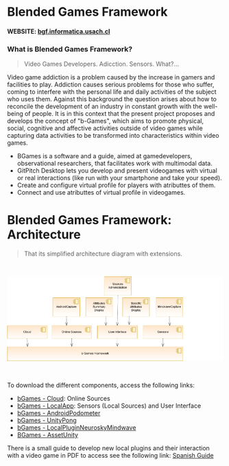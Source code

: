 # Blended Games Framework

#### WEBSITE: [bgf.informatica.usach.cl](bgf.informatica.usach.cl)


### What is Blended Games Framework?

> Video Games Developers. Adicction. Sensors. What?...

Video game addiction is a problem caused by the increase in gamers and facilities to play. Addiction causes serious problems for those who suffer, coming to interfere with the personal life and daily activities of the subject who uses them. Against this background the question arises about how to reconcile the development of an industry in constant growth with the well-being of people. It is in this context that the present project proposes and develops the concept of "b-Games", which aims to promote physical, social, cognitive and affective activities outside of video games while capturing data activities to be transformed into characteristics within video games.

- BGames is a software and a guide, aimed at gamedevelopers, observational researchers, that facilitates work with multimodal data.
- GitPitch Desktop lets you develop and present videogames with virtual or real interactions (like run with your smartphone and take your speed).
- Create and configure virtual profile for players with atributtes of them.
- Connect and use atributtes of virtual profile in videogames.


# Blended Games Framework: Architecture

> That its simplified architecture diagram with extensions.

<br>

![GITPITCH](bgf.informatica.usach.cl/assets/images/arq.png)

<br>

To download the different components, access the following links:
- [bGames - Cloud](https://github.com/Grybyus/bGames-Cloud): Online Sources
- [bGames - LocalApp](https://github.com/Grybyus/bGames-LocalApp): Sensors (Local Sources) and User Interface
- [bGames - AndroidPodometer](https://github.com/Grybyus/bGames-AndroidPodometer)
- [bGames - UnityPong](https://github.com/Grybyus/bGames-UnityPong)
- [bGames - LocalPluginNeuroskyMindwave](https://github.com/Grybyus/bGames-LocalPluginNeuroskyMindwave/tree/master)
- [BGames - AssetUnity](https://github.com/Grybyus/BGAssetUnity)


There is a small guide to develop new local plugins and their interaction with a video game in PDF to access see the following link:
[Spanish Guide](https://github.com/Grybyus/bGames-LocalApp/blob/master/Spanish%20Guide%20%20-b_Games_2019%20-%20David_Calistro-110-121.pdf)
